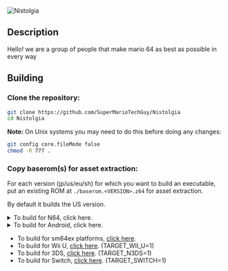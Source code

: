 ![Nistolgia](https://github.com/user-attachments/assets/940cee83-49c4-4331-bd73-0b676fef01dc)
 
## Description
 Hello! we are a group of people that make mario 64 as best as possible in every way


## Building
 ### Clone the repository:

 ```sh
 git clone https://github.com/SuperMarioTechGuy/Nistolgia
 cd Nistolgia
 ```
 
 **Note:** On Unix systems you may need to do this before doing any changes:
 
 ```sh
 git config core.fileMode false
 chmod -R 777 .
 ```
 
 ### Copy baserom(s) for asset extraction:
 
 For each version (jp/us/eu/sh) for which you want to build an executable, put an existing ROM at `./baserom.<VERSION>.z64` for asset extraction.
 
 By default it builds the US version.

<details>
  <summary>To build for N64, click here.</summary>
 
  **Note:** Only tested in WSL, works on (Debian / Ubuntu) as well, other distros untested.

  #### Install build dependencies:
  ```sh
  sudo apt install -y binutils-mips-linux-gnu build-essential git pkgconf python3 gcc-mips-linux-gnu
  ```

  #### Build:
  ```sh
  # if you have more cores available, you can increase the -j parameter
  make -j4 TARGET_N64=1 
  ```
 
  #### ROM location:
  ```sh
  build/us/sm64.us.f3dzex.z64
  ```

</details>

<details>
  <summary>To build for Android, click here.</summary>
 
  **Note:** Only Termux build is supported.
 
  #### Install Termux
 
  Install the app from F-Droid [here](https://f-droid.org/en/packages/com.termux/)
 
  Make sure you use this version, as the Google Play version is outdated.

  #### Install build dependencies
  ```sh
  pkg install git wget make python getconf zip apksigner clang binutils
  ```

  #### Copy in your baserom:

  Do this using your default file manager (on AOSP, you can slide on the left and there will be a "Termux" option there), or using Termux.
  ```sh
  termux-setup-storage
  cp /sdcard/path/to/your/baserom.z64 ./baserom.us.z64
  ```

  #### Install external dependencies
  ```sh
  cd platform/android/ && ./getkhrplatform.sh && ./getSDL.sh && cd ../..
  ```
 
  #### Build
  ```sh
  # if you have more cores available, you can increase the -j parameter
  # On Termux, TARGET_ANDROID=1 is defined automatically in Makefile
  make -j4
  ```

 #### Install apk:
  ```sh
  xdg-open build/us_android/sm64.us.f3dex2e.apk
  ```
 
</details>

 * To build for sm64ex platforms, [click here](https://github.com/sm64pc/sm64ex/blob/nightly/README.md).
 * To build for Wii U, [click here](https://github.com/aboood40091/sm64-port/blob/master/README.md). (TARGET_WII_U=1)
 * To build for 3DS, [click here](https://github.com/sm64-port/sm64_3ds/blob/master/README.md). (TARGET_N3DS=1)
 * To build for Switch, [click here](https://github.com/fgsfdsfgs/sm64ex/blob/switch/README.md). (TARGET_SWITCH=1)
